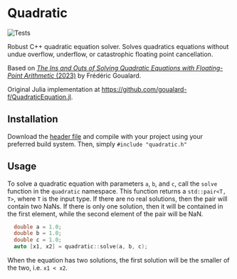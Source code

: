 # Quadratic

![Tests](https://github.com/archermarx/quadratic/actions/workflows/test.yml/badge.svg)

Robust C++ quadratic equation solver. Solves quadratics equations without undue overflow, underflow, or catastrophic floating point cancellation.

Based on [*The Ins and Outs of Solving Quadratic Equations with Floating-Point Arithmetic* (2023)](https://www.authorea.com/users/627556/articles/648473-the-ins-and-outs-of-solving-quadratic-equations-with-floating-point-arithmetic) by Frédéric Goualard.

Original Julia implementation at https://github.com/goualard-f/QuadraticEquation.jl.

## Installation

Download the [header file](https://github.com/archermarx/quadratic/include/header.h) and compile with your project using your preferred build system. Then, simply `#include "quadratic.h"`

## Usage

To solve a quadratic equation with parameters `a`, `b`, and `c`, call the `solve` function in the `quadratic` namespace. This function returns a ```std::pair<T, T>```, where `T` is the input type.
If there are no real solutions, then the pair will contain two NaNs. If there is only one solution, then it will be contained in the first element, while the second element of the pair will be NaN. 

```cpp
  double a = 1.0;
  double b = 1.0;
  double c = 1.0;
  auto [x1, x2] = quadratic::solve(a, b, c);
```

When the equation has two solutions, the first solution will be the smaller of the two, i.e. `x1 < x2`.